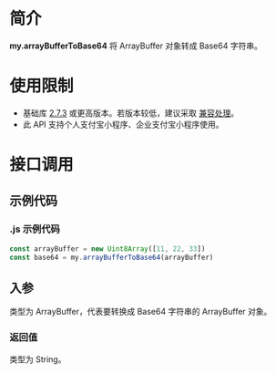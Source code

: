 
# 简介
**my.arrayBufferToBase64** 将 ArrayBuffer 对象转成 Base64 字符串。

# 使用限制

- 基础库 [2.7.3](https://opendocs.alipay.com/mini/framework/lib-upgrade-v2) 或更高版本。若版本较低，建议采取 [兼容处理](https://opendocs.alipay.com/mini/framework/compatibility)。
- 此 API 支持个人支付宝小程序、企业支付宝小程序使用。

# 接口调用

## 示例代码

### .js 示例代码
```javascript
const arrayBuffer = new Uint8Array([11, 22, 33])
const base64 = my.arrayBufferToBase64(arrayBuffer)
```

## 入参
类型为 ArrayBuffer，代表要转换成 Base64 字符串的 ArrayBuffer 对象。

### 返回值
类型为 String。
